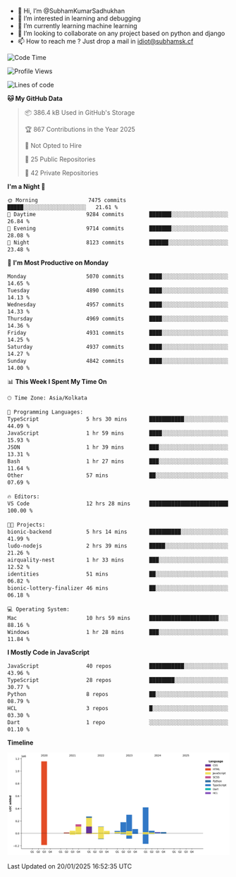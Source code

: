 - 👋 Hi, I’m @SubhamKumarSadhukhan
- 👀 I’m interested in learning and debugging
- 🌱 I’m currently learning machine learning
- 💞️ I’m looking to collaborate on any project based on python and django
- 📫 How to reach me ?
      Just drop a mail in idiot@subhamsk.cf

<!---
SubhamKumarSadhukhan/SubhamKumarSadhukhan is a ✨ special ✨ repository because its `README.md` (this file) appears on your GitHub profile.
You can click the Preview link to take a look at your changes.
--->


<!--START_SECTION:waka-->
![Code Time](http://img.shields.io/badge/Code%20Time-2%2C719%20hrs%2014%20mins-blue)

![Profile Views](http://img.shields.io/badge/Profile%20Views-0-blue)

![Lines of code](https://img.shields.io/badge/From%20Hello%20World%20I%27ve%20Written-2.8%20million%20lines%20of%20code-blue)

**🐱 My GitHub Data** 

> 📦 386.4 kB Used in GitHub's Storage 
 > 
> 🏆 867 Contributions in the Year 2025
 > 
> 🚫 Not Opted to Hire
 > 
> 📜 25 Public Repositories 
 > 
> 🔑 42 Private Repositories 
 > 
**I'm a Night 🦉** 

```text
🌞 Morning                7475 commits        █████░░░░░░░░░░░░░░░░░░░░   21.61 % 
🌆 Daytime                9284 commits        ███████░░░░░░░░░░░░░░░░░░   26.84 % 
🌃 Evening                9714 commits        ███████░░░░░░░░░░░░░░░░░░   28.08 % 
🌙 Night                  8123 commits        ██████░░░░░░░░░░░░░░░░░░░   23.48 % 
```
📅 **I'm Most Productive on Monday** 

```text
Monday                   5070 commits        ████░░░░░░░░░░░░░░░░░░░░░   14.65 % 
Tuesday                  4890 commits        ████░░░░░░░░░░░░░░░░░░░░░   14.13 % 
Wednesday                4957 commits        ████░░░░░░░░░░░░░░░░░░░░░   14.33 % 
Thursday                 4969 commits        ████░░░░░░░░░░░░░░░░░░░░░   14.36 % 
Friday                   4931 commits        ████░░░░░░░░░░░░░░░░░░░░░   14.25 % 
Saturday                 4937 commits        ████░░░░░░░░░░░░░░░░░░░░░   14.27 % 
Sunday                   4842 commits        ████░░░░░░░░░░░░░░░░░░░░░   14.00 % 
```


📊 **This Week I Spent My Time On** 

```text
🕑︎ Time Zone: Asia/Kolkata

💬 Programming Languages: 
TypeScript               5 hrs 30 mins       ███████████░░░░░░░░░░░░░░   44.09 % 
JavaScript               1 hr 59 mins        ████░░░░░░░░░░░░░░░░░░░░░   15.93 % 
JSON                     1 hr 39 mins        ███░░░░░░░░░░░░░░░░░░░░░░   13.31 % 
Bash                     1 hr 27 mins        ███░░░░░░░░░░░░░░░░░░░░░░   11.64 % 
Other                    57 mins             ██░░░░░░░░░░░░░░░░░░░░░░░   07.69 % 

🔥 Editors: 
VS Code                  12 hrs 28 mins      █████████████████████████   100.00 % 

🐱‍💻 Projects: 
bionic-backend           5 hrs 14 mins       ██████████░░░░░░░░░░░░░░░   41.99 % 
ludo-nodejs              2 hrs 39 mins       █████░░░░░░░░░░░░░░░░░░░░   21.26 % 
airquality-nest          1 hr 33 mins        ███░░░░░░░░░░░░░░░░░░░░░░   12.52 % 
identities               51 mins             ██░░░░░░░░░░░░░░░░░░░░░░░   06.82 % 
bionic-lottery-finalizer 46 mins             ██░░░░░░░░░░░░░░░░░░░░░░░   06.18 % 

💻 Operating System: 
Mac                      10 hrs 59 mins      ██████████████████████░░░   88.16 % 
Windows                  1 hr 28 mins        ███░░░░░░░░░░░░░░░░░░░░░░   11.84 % 
```

**I Mostly Code in JavaScript** 

```text
JavaScript               40 repos            ███████████░░░░░░░░░░░░░░   43.96 % 
TypeScript               28 repos            ████████░░░░░░░░░░░░░░░░░   30.77 % 
Python                   8 repos             ██░░░░░░░░░░░░░░░░░░░░░░░   08.79 % 
HCL                      3 repos             █░░░░░░░░░░░░░░░░░░░░░░░░   03.30 % 
Dart                     1 repo              ░░░░░░░░░░░░░░░░░░░░░░░░░   01.10 % 
```



**Timeline**

![Lines of Code chart](https://raw.githubusercontent.com/SubhamKumarSadhukhan/SubhamKumarSadhukhan/main/assets/bar_graph.png)


 Last Updated on 20/01/2025 16:52:35 UTC
<!--END_SECTION:waka-->
